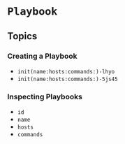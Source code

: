 # ``Playbook``

## Topics

### Creating a Playbook

- ``init(name:hosts:commands:)-lhyo``
- ``init(name:hosts:commands:)-5js45``

### Inspecting Playbooks

- ``id``
- ``name``
- ``hosts``
- ``commands``
